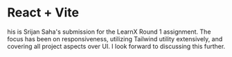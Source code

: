 # React + Vite

his is Srijan Saha's submission for the LearnX Round 1 assignment. The focus has been on responsiveness, utilizing Tailwind utility extensively, and covering all project aspects over UI. I look forward to discussing this further.
